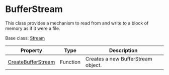 # BufferStream

This class provides a mechanism to read from and write to a block of memory as if it were a file.

Base class: [Stream](Stream.md)

| Property | Type | Description |
| --- | --- | --- |
| [CreateBufferStream](CreateBufferStream.md) | Function | Creates a new BufferStream object. |
